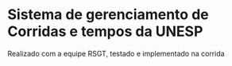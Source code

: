 # Sistema de gerenciamento de Corridas e tempos da UNESP

Realizado com a equipe RSGT, testado e implementado na corrida
